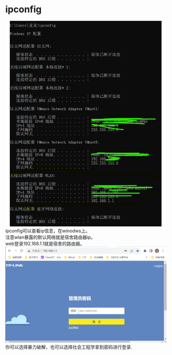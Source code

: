 # ipconfig
![Alt text](image.png)\
ipconfig可以查看ip信息，在winodws上。\
注意wlan暴露的默认网络就是宿舍路由器ip。\
web登录192.168.1.1就是宿舍的路由器。\
![Alt text](image-1.png)\
你可以选择暴力破解，也可以选择社会工程学拿到密码进行登录.